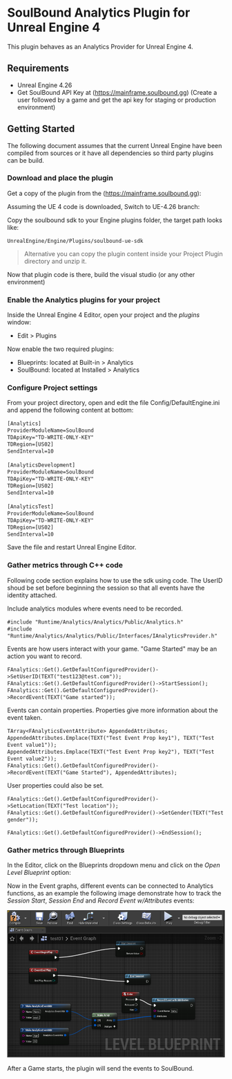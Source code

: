 # SoulBound Analytics Plugin for Unreal Engine 4

This plugin behaves as an Analytics Provider for Unreal Engine 4.

## Requirements

- Unreal Engine 4.26
- Get SoulBound API Key at (https://mainframe.soulbound.gg) (Create a user followed by a game and get the api key for staging or production environment)

## Getting Started

The following document assumes that the current Unreal Engine have been compiled from sources or it have all dependencies so third party plugins can be build.

### Download and place the plugin

Get a copy of the plugin from the (https://mainframe.soulbound.gg):

Assuming the UE 4 code is downloaded, 
Switch to UE-4.26 branch:


Copy the soulbound sdk to your Engine plugins folder, the target path looks like:

```
UnrealEngine/Engine/Plugins/soulbound-ue-sdk
```

> Alternative you can copy the plugin content inside your Project Plugin directory and unzip it. 

Now that plugin code is there, build the visual studio (or any other environment)

### Enable the Analytics plugins for your project

Inside the Unreal Engine 4 Editor, open your project and the _plugins_ window:

- Edit > Plugins

Now enable the two required plugins:

- Blueprints: located at Built-in > Analytics 
- SoulBound: located at Installed > Analytics 

### Configure Project settings

From your project directory, open and edit the file Config/DefaultEngine.ini and append the following content at bottom:

```
[Analytics]
ProviderModuleName=SoulBound
TDApiKey="TD-WRITE-ONLY-KEY"
TDRegion=[US02]
SendInterval=10

[AnalyticsDevelopment]
ProviderModuleName=SoulBound
TDApiKey="TD-WRITE-ONLY-KEY"
TDRegion=[US02]
SendInterval=10

[AnalyticsTest]
ProviderModuleName=SoulBound
TDApiKey="TD-WRITE-ONLY-KEY"
TDRegion=[US02]
SendInterval=10
```

Save the file and restart Unreal Engine Editor.
### Gather metrics through C++ code
Following code section explains how to use the sdk using code. The UserID shoud be set before beginning the session so that all events have the identity attached.

Include analytics modules where events need to be recorded.

```
#include "Runtime/Analytics/Analytics/Public/Analytics.h"
#include "Runtime/Analytics/Analytics/Public/Interfaces/IAnalyticsProvider.h"
```
Events are how users interact with your game. "Game Started" may be an action you want to record.

```
FAnalytics::Get().GetDefaultConfiguredProvider()->SetUserID(TEXT("test123@test.com"));
FAnalytics::Get().GetDefaultConfiguredProvider()->StartSession();
FAnalytics::Get().GetDefaultConfiguredProvider()->RecordEvent(TEXT("Game started"));
```
Events can contain properties. Properties give more information about the event taken.
```
TArray<FAnalyticsEventAttribute> AppendedAttributes;
AppendedAttributes.Emplace(TEXT("Test Event Prop key1"), TEXT("Test Event value1"));
AppendedAttributes.Emplace(TEXT("Test Event Prop key2"), TEXT("Test Event value2"));
FAnalytics::Get().GetDefaultConfiguredProvider()->RecordEvent(TEXT("Game Started"), AppendedAttributes);
```
User properties could also be set.
```
FAnalytics::Get().GetDefaultConfiguredProvider()->SetLocation(TEXT("Test location"));
FAnalytics::Get().GetDefaultConfiguredProvider()->SetGender(TEXT("Test gender"));
```
```
FAnalytics::Get().GetDefaultConfiguredProvider()->EndSession();
```


### Gather metrics through Blueprints

In the Editor, click on the Blueprints dropdown menu and click on the _Open Level Blueprint_ option:

Now in the Event graphs, different events can be connected to Analytics functions, as an example the following image demonstrate how to track the _Session Start_, _Session End_ and _Record Event w/Attributes_ events:

![](Docs/Assets/Blueprints_Levels.png)

After a Game starts, the plugin will send the events to SoulBound.

